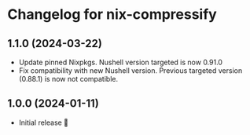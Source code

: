# Changelog for nix-compressify

## 1.1.0 (2024-03-22)
* Update pinned Nixpkgs. Nushell version targeted is now 0.91.0
* Fix compatibility with new Nushell version. Previous targeted version (0.88.1) is now not compatible.

## 1.0.0 (2024-01-11)
* Initial release 🎉
